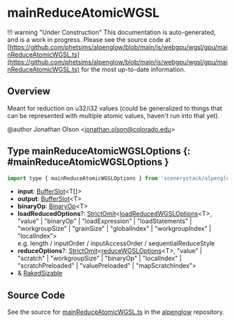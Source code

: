 # mainReduceAtomicWGSL

!!! warning "Under Construction"
    This documentation is auto-generated, and is a work in progress. Please see the source code at
    [https://github.com/phetsims/alpenglow/blob/main/js/webgpu/wgsl/gpu/mainReduceAtomicWGSL.ts](https://github.com/phetsims/alpenglow/blob/main/js/webgpu/wgsl/gpu/mainReduceAtomicWGSL.ts) for the most up-to-date information.

## Overview

Meant for reduction on u32/i32 values (could be generalized to things that can be represented with multiple atomic
values, haven't run into that yet).

@author Jonathan Olson &lt;jonathan.olson@colorado.edu&gt;

## Type mainReduceAtomicWGSLOptions {: #mainReduceAtomicWGSLOptions }


```js
import type { mainReduceAtomicWGSLOptions } from 'scenerystack/alpenglow';
```


- **input**: [BufferSlot](../alpenglow/BufferSlot.md)&lt;T[]&gt;
- **output**: [BufferSlot](../alpenglow/BufferSlot.md)&lt;T&gt;
- **binaryOp**: [BinaryOp](../alpenglow/ConcreteType.md#BinaryOp)&lt;T&gt;
- **loadReducedOptions**?: [StrictOmit](../phet-core/StrictOmit.md)&lt;[loadReducedWGSLOptions](../alpenglow/loadReducedWGSL.md#loadReducedWGSLOptions)&lt;T&gt;, "value" | "binaryOp" | "loadExpression" | "loadStatements" | "workgroupSize" | "grainSize" | "globalIndex" | "workgroupIndex" | "localIndex"&gt;
<br>  e.g. length / inputOrder / inputAccessOrder / sequentialReduceStyle
- **reduceOptions**?: [StrictOmit](../phet-core/StrictOmit.md)&lt;[reduceWGSLOptions](../alpenglow/reduceWGSL.md#reduceWGSLOptions)&lt;T&gt;, "value" | "scratch" | "workgroupSize" | "binaryOp" | "localIndex" | "scratchPreloaded" | "valuePreloaded" | "mapScratchIndex"&gt;
- &amp; [RakedSizable](../alpenglow/WGSLUtils.md#RakedSizable)




## Source Code

See the source for [mainReduceAtomicWGSL.ts](https://github.com/phetsims/alpenglow/blob/main/js/webgpu/wgsl/gpu/mainReduceAtomicWGSL.ts) in the [alpenglow](https://github.com/phetsims/alpenglow) repository.
